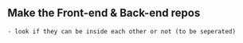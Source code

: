 ## Make the Front-end & Back-end repos 
    - look if they can be inside each other or not (to be seperated)

